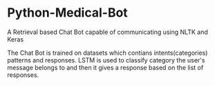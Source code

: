# Python-Medical-Bot
A Retrieval based Chat Bot capable of communicating using NLTK and Keras 

The Chat Bot is trained on datasets which contians intents(categories) patterns and responses.
LSTM is used to classify category the user's message belongs to and then it gives 
a response based on the list of responses. 
